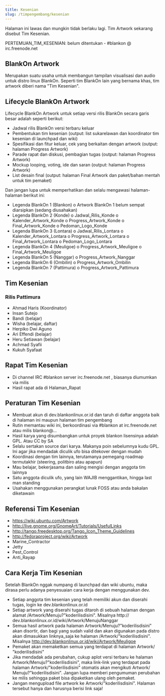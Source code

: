 ```yaml
---
title: Kesenian
slug: /timpengembang/kesenian
---
```


Halaman ini lawas dan mungkin tidak berlaku lagi. Tim Artwork sekarang disebut Tim Kesenian.

PERTEMUAN_TIM_KESENIAN: belum ditentukan - #blankon @ irc.freenode.net

## BlankOn Artwork
Merupakan suatu usaha untuk membangun tampilan visualisasi dan audio untuk
distro linux BlankOn. Seperti tim BlankOn lain yang bernama khas, tim artwork
diberi nama "Tim Kesenian".

## Lifecycle BlankOn Artwork
Lifecycle BlankOn Artwork untuk setiap versi rilis BlankOn secara garis besar
adalah seperti berikut:
* Jadwal rilis BlankOn versi terbaru keluar
* Pembentukan tim kesenian (output: list sukarelawan dan koordinator tim
  kesenian di launchpad dan wiki)
* Spesifikasi dan fitur keluar, cek yang berkaitan dengan artwork (output:
  halaman Progress Artwork)
* Parade rapat dan diskusi, pembagian tugas (output: halaman Progress
  Artwork)
* Mockup looping, voting, ide dan saran (output: halaman Progress Artwork)
* List desain final (output: halaman Final Artwork dan paket/bahan mentah
  untuk tim pemaket)

Dan jangan lupa untuk memperhatikan dan selalu mengawasi halaman-halaman berikut ini:
* Legenda BlankOn 1 (Blankon)
      o Artwork BlankOn 1 belum sempat diarsipkan (sedang diusahakan)
* Legenda BlankOn 2 (Konde)
      o Jadwal_Rilis_Konde
      o Kalender_Artwork_Konde
      o Progress_Artwork_Konde
      o Final_Artwork_Konde
      o Pedoman_Logo_Konde
* Legenda BlankOn 3 (Lontara)
      o Jadwal_Rilis_Lontara
      o Kalender_Artwork_Lontara
      o Progress_Artwork_Lontara
      o Final_Artwork_Lontara
      o Pedoman_Logo_Lontara
* Legenda BlankOn 4 (Meuligoe)
      o Progress_Artwork_Meuligoe
      o Final_Artwork_Meuligoe
* Legenda BlankOn 5 (Nanggar)
      o Progress_Artwork_Nanggar
* Legenda BlankOn 6 (Ombilin)
      o Progress_Artwork_Ombilin
* Legenda BlankOn 7 (Pattimura)
      o Progress_Artwork_Pattimura

## Tim Kesenian
### Rilis Pattimura
  * Ahmad Haris (Koordinator)
  * Insan Sutejo
  * Bandi (belajar)
  * Wisha (belajar, daftar)
  * Herpiko Dwi Aguno
  * Ari Effendi (belajar)
  * Heru Setiawan (belajar)
  * Achmad Syafii
  * Kukuh Syafaat
  
## Rapat Tim Kesenian
* Di channel IRC #blankon server irc.freenode.net , biasanya diumumkan via
  milis
* Hasil rapat ada di Halaman_Rapat
  
## Peraturan Tim Kesenian
* Membuat akun di dev.blankonlinux.or.id dan taruh di daftar anggota baik
  di halaman ini maupun halaman tim pengembang
* Rutin memantau wiki ini, berkoordinasi via #blankon at irc.freenode.net
  atau milis blankon@…
* Hasil karya yang disumbangkan untuk proyek blankon lisensinya adalah GPL.
  Atau CC by SA
* Selalu sertakan source dari karya. Makanya poin sebelumnya kudu GPL. Ini
  agar jika mendadak diculik ufo bisa ditekover dengan mudah
* Koordinasi dengan tim lainnya, terutamanya pemegang roadmap termutakhir
  (steering, politbiro atau apapun)
* Mau belajar, bekerjasama dan saling mengisi dengan anggota tim lainnya
* Satu anggota diculik ufo, yang lain WAJIB menggantikan, hingga last man
  standing
* Usahakan menggunakan perangkat lunak FOSS atau anda bakalan diketawain

## Referensi Tim Kesenian
* ​https://wiki.ubuntu.com/Artwork
* ​http://live.gnome.org/GnomeArt/Tutorials/UsefulLinks
* ​http://tango.freedesktop.org/Tango_Icon_Theme_Guidelines
* ​http://fedoraproject.org/wiki/Artwork
* ​Marine_Contractor
* ​Jetty
* ​Pest_Control
* ​Anti_Rayap

## Cara Kerja Tim Kesenian
Setelah BlankOn nggak numpang di launchpad dan wiki ubuntu, maka dirasa perlu
adanya penyesuaian cara kerja dengan menggunakan dev.
* Setiap anggota tim kesenian yang telah memiliki akun dan diserahi tugas,
  login ke dev.blankonlinux.or.id
* Setiap artwork yang diserahi tugas ditaroh di sebuah halaman dengan
  alamat /Artwork/Menuju?"koderilisdisini". Misalnya ​http://
  dev.blankonlinux.or.id/wiki/Artwork/MenujuNanggar
* Semua hasil artwork pada halaman Artwork/Menuju?"koderilisdisini" akan
  disortir, dan bagi yang sudah valid dan akan digunakan pada distro akan
  dimasukkan linknya_saja ke halaman /Artwork/"koderilisdisini". Misalnya
  ​http://dev.blankonlinux.or.id/wiki/Artwork/Meuligoe
* Pemaket akan memaketkan semua yang terdapat di halaman Artwork/
  "koderilisdisini"
* Jika mendadak ada perubahan, cukup aplot versi terbaru ke halaman
  Artwork/Menuju?"koderilisdisini", maka link-link yang terdapat pada
  halaman Artwork/"koderilisdisini" otomatis akan mengikuti Artwork/
  Menuju?"koderilisdisini". Jangan lupa memberi pengumuman perubahan ke
  milis sehingga paket bisa dipaketkan ulang oleh pemaket.
* Jangan mengupload file artwork ke Artwork/"koderilisdisini". Halaman
  tersebut hanya dan harusnya berisi link saja!